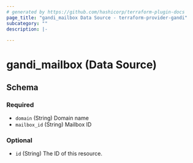 ```yaml
---
# generated by https://github.com/hashicorp/terraform-plugin-docs
page_title: "gandi_mailbox Data Source - terraform-provider-gandi"
subcategory: ""
description: |-
  
---
```


# gandi_mailbox (Data Source)





<!-- schema generated by tfplugindocs -->
## Schema

### Required

- `domain` (String) Domain name
- `mailbox_id` (String) Mailbox ID

### Optional

- `id` (String) The ID of this resource.


